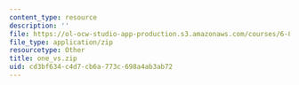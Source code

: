 ```yaml
---
content_type: resource
description: ''
file: https://ol-ocw-studio-app-production.s3.amazonaws.com/courses/6-837-computer-graphics-fall-2012/cd3bf634c4d7cb6a773c698a4ab3ab72_one_vs.zip
file_type: application/zip
resourcetype: Other
title: one_vs.zip
uid: cd3bf634-c4d7-cb6a-773c-698a4ab3ab72
---
```

